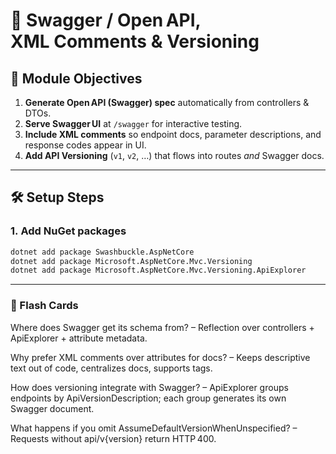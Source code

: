 ﻿# 📘 Swagger / Open API, XML Comments & Versioning


## 🚀 Module Objectives
1. **Generate Open API (Swagger) spec** automatically from controllers & DTOs.  
2. **Serve Swagger UI** at `/swagger` for interactive testing.  
3. **Include XML comments** so endpoint docs, parameter descriptions, and response codes appear in UI.  
4. **Add API Versioning** (`v1`, `v2`, …) that flows into routes *and* Swagger docs.

---

## 🛠 Setup Steps

### 1. Add NuGet packages
```bash
dotnet add package Swashbuckle.AspNetCore
dotnet add package Microsoft.AspNetCore.Mvc.Versioning
dotnet add package Microsoft.AspNetCore.Mvc.Versioning.ApiExplorer
```

---

### 🧠 Flash Cards
Where does Swagger get its schema from?
– Reflection over controllers + ApiExplorer + attribute metadata.

Why prefer XML comments over attributes for docs?
– Keeps descriptive text out of code, centralizes docs, supports <example> tags.

How does versioning integrate with Swagger?
– ApiExplorer groups endpoints by ApiVersionDescription; each group generates its own Swagger document.

What happens if you omit AssumeDefaultVersionWhenUnspecified?
– Requests without api/v{version} return HTTP 400.